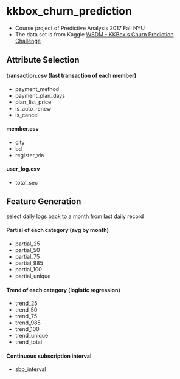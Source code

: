# kkbox_churn_prediction
* Course project of Predictive Analysis 2017 Fall NYU
* The data set is from Kaggle [WSDM - KKBox's Churn Prediction Challenge](https://www.kaggle.com/c/kkbox-churn-prediction-challenge)
## Attribute Selection
#### transaction.csv (last transaction of each member)
- payment_method
- payment_plan_days
- plan_list_price
- is_auto_renew
- is_cancel

#### member.csv
- city
- bd
- register_via

#### user_log.csv
- total_sec

## Feature Generation
select daily logs back to a month from last daily record
#### Partial of each category (avg by month)
- partial_25
- partial_50
- partial_75
- partial_985
- partial_100
- partial_unique

#### Trend of each category (logistic regression)
- trend_25
- trend_50
- trend_75
- trend_985
- trend_100
- trend_unique
- trend_total

#### Continuous subscription interval
- sbp_interval
